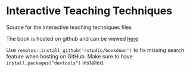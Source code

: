 # Interactive Teaching Techniques

Source for the interactive teaching techniques files

The book is hosted on github and can be viewed [here](https://shklinkenberg.github.io/Interactive_Teaching_Techniques/)

Use ` remotes::install_github('rstudio/bookdown') ` to fix missing search feature when hosting on GitHub. Make sure to have ` install.packages("devtools")` installed.
